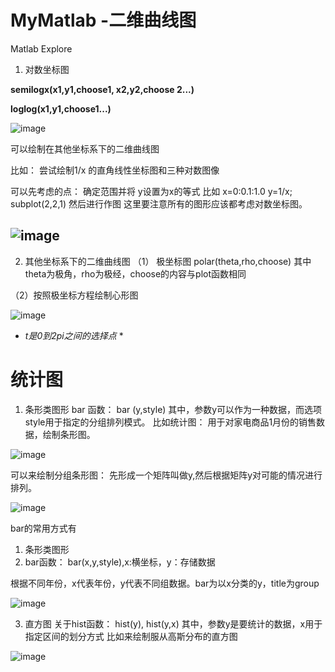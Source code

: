 # MyMatlab -二维曲线图
Matlab Explore 

1. 对数坐标图


**semilogx(x1,y1,choose1, x2,y2,choose 2...)**
  
  **loglog(x1,y1,choose1...)**

![image](https://user-images.githubusercontent.com/81022107/155873215-d14a88de-2b06-4ec1-81a3-121fdb3f2a20.png)

可以绘制在其他坐标系下的二维曲线图

比如： 尝试绘制1/x 的直角线性坐标图和三种对数图像

可以先考虑的点： 确定范围并将 y设置为x的等式
比如 x=0:0.1:1.0
y=1/x;
subplot(2,2,1)
然后进行作图 
这里要注意所有的图形应该都考虑对数坐标图。

![image](https://user-images.githubusercontent.com/81022107/156838497-90f71823-dddf-494e-92c0-3ab305dbeeaa.png)
---

2. 其他坐标系下的二维曲线图
（1） 极坐标图 polar(theta,rho,choose)
其中 theta为极角，rho为极经，choose的内容与plot函数相同

（2）按照极坐标方程绘制心形图

![image](https://user-images.githubusercontent.com/81022107/156839108-72bb7cd3-ec11-45c9-8c91-5eabc51be21f.png)


* *t是0到2pi之间的选择点* *



# 统计图
1. 条形类图形
bar 函数： bar (y,style)
其中，参数y可以作为一种数据，而选项style用于指定的分组排列模式。
比如统计图： 用于对家电商品1月份的销售数据，绘制条形图。

![image](https://user-images.githubusercontent.com/81022107/156941178-d29ef194-3ff6-4c09-baa1-763111f48b1d.png)

可以来绘制分组条形图：
先形成一个矩阵叫做y,然后根据矩阵y对可能的情况进行排列。


![image](https://user-images.githubusercontent.com/81022107/156942440-b6315caa-4a55-4c01-a52e-89162b33806e.png)

bar的常用方式有
1. 条形类图形
2. bar函数： bar(x,y,style),x:横坐标，y：存储数据

根据不同年份，x代表年份，y代表不同组数据。bar为以x分类的y，title为group

![image](https://user-images.githubusercontent.com/81022107/156942587-32b57301-2372-432a-8178-17d55173302f.png)

3. 直方图
关于hist函数： 
hist(y), hist(y,x)
其中，参数y是要统计的数据，x用于指定区间的划分方式
比如来绘制服从高斯分布的直方图



![image](https://user-images.githubusercontent.com/81022107/157329037-5098e918-b4bd-402d-84ee-a7ddd7557f6a.png)






